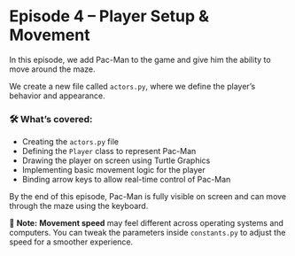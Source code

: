 # Episode 4 – Player Setup & Movement

In this episode, we add Pac-Man to the game and give him the ability to move around the maze.

We create a new file called `actors.py`, where we define the player’s behavior and appearance.

### 🛠️ What’s covered:
- Creating the `actors.py` file
- Defining the `Player` class to represent Pac-Man
- Drawing the player on screen using Turtle Graphics
- Implementing basic movement logic for the player
- Binding arrow keys to allow real-time control of Pac-Man

By the end of this episode, Pac-Man is fully visible on screen and can move through the maze using the keyboard.

📁 **Note:**
**Movement speed** may feel different across operating systems and computers. You can tweak the parameters inside `constants.py` to adjust the speed for a smoother experience.
